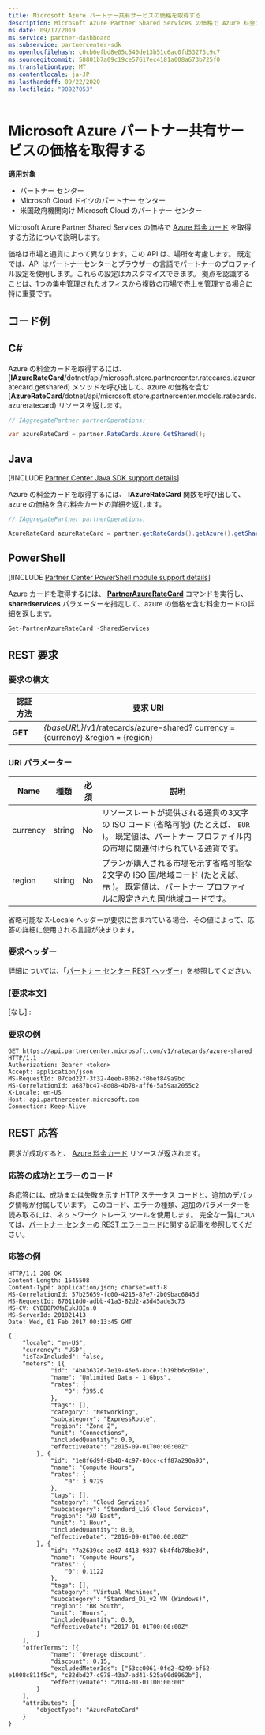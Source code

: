 ```yaml
---
title: Microsoft Azure パートナー共有サービスの価格を取得する
description: Microsoft Azure Partner Shared Services の価格で Azure 料金カードを取得する方法について説明します。
ms.date: 09/17/2019
ms.service: partner-dashboard
ms.subservice: partnercenter-sdk
ms.openlocfilehash: c0cb6efbd8e05c540de13b51c6ac0fd53273c9c7
ms.sourcegitcommit: 58801b7a09c19ce57617ec4181a008a673b725f0
ms.translationtype: MT
ms.contentlocale: ja-JP
ms.lasthandoff: 09/22/2020
ms.locfileid: "90927053"
---
```

# <a name="get-prices-for-microsoft-azure-partner-shared-services"></a>Microsoft Azure パートナー共有サービスの価格を取得する

**適用対象**

- パートナー センター
- Microsoft Cloud ドイツのパートナー センター
- 米国政府機関向け Microsoft Cloud のパートナー センター

Microsoft Azure Partner Shared Services の価格で [Azure 料金カード](azure-rate-card-resources.md) を取得する方法について説明します。

価格は市場と通貨によって異なります。この API は、場所を考慮します。 既定では、API はパートナーセンターとブラウザーの言語でパートナーのプロファイル設定を使用します。これらの設定はカスタマイズできます。 拠点を認識することは、1つの集中管理されたオフィスから複数の市場で売上を管理する場合に特に重要です。

## <a name="example-code"></a>コード例

## <a name="c"></a>C\#

Azure の料金カードを取得するには、[**IAzureRateCard**/dotnet/api/microsoft.store.partnercenter.ratecards.iazureratecard.getshared) メソッドを呼び出して、azure の価格を含む [**AzureRateCard**/dotnet/api/microsoft.store.partnercenter.models.ratecards.azureratecard) リソースを返します。

```csharp
// IAggregatePartner partnerOperations;

var azureRateCard = partner.RateCards.Azure.GetShared();
```

## <a name="java"></a>Java

[!INCLUDE [Partner Center Java SDK support details](../includes/java-sdk-support.md)]

Azure の料金カードを取得するには、 **IAzureRateCard** 関数を呼び出して、azure の価格を含む料金カードの詳細を返します。

```java
// IAggregatePartner partnerOperations;

AzureRateCard azureRateCard = partner.getRateCards().getAzure().getShared();
```

## <a name="powershell"></a>PowerShell

[!INCLUDE [Partner Center PowerShell module support details](../includes/powershell-module-support.md)]

Azure カードを取得するには、 [**PartnerAzureRateCard**](https://github.com/Microsoft/Partner-Center-PowerShell/blob/master/docs/help/Get-PartnerAzureRateCard.md) コマンドを実行し、 **sharedservices** パラメーターを指定して、azure の価格を含む料金カードの詳細を返します。

```powershell
Get-PartnerAzureRateCard -SharedServices
```

## <a name="rest-request"></a>REST 要求

### <a name="request-syntax"></a>要求の構文

| 認証方法  | 要求 URI                                                               |
|---------|---------------------------------------------------------------------------|
| **GET** | *{baseURL}*/v1/ratecards/azure-shared? currency = {currency} &region = {region} |

### <a name="uri-parameters"></a>URI パラメーター

| Name     | 種類   | 必須 | 説明                                                                                                                                                                               |
|----------|--------|----------|-------------------------------------------------------------------------------------------------------------------------------------------------------------------------------------------|
| currency | string | No       | リソースレートが提供される通貨の3文字の ISO コード (省略可能) (たとえば、 `EUR` )。 既定値は、パートナー プロファイル内の市場に関連付けられている通貨です。 |
| region   | string | No       | プランが購入される市場を示す省略可能な2文字の ISO 国/地域コード (たとえば、 `FR` )。 既定値は、パートナー プロファイルに設定された国/地域コードです。        |

省略可能な X-Locale ヘッダーが要求に含まれている場合、その値によって、応答の詳細に使用される言語が決まります。

### <a name="request-headers"></a>要求ヘッダー

詳細については、「[パートナー センター REST ヘッダー](headers.md)」を参照してください。

### <a name="request-body"></a>[要求本文]

[なし] :

### <a name="request-example"></a>要求の例

```http
GET https://api.partnercenter.microsoft.com/v1/ratecards/azure-shared HTTP/1.1
Authorization: Bearer <token>
Accept: application/json
MS-RequestId: 07ced227-3f32-4eeb-8062-f0bef849a9bc
MS-CorrelationId: a687bc47-8d08-4b78-aff6-5a59aa2055c2
X-Locale: en-US
Host: api.partnercenter.microsoft.com
Connection: Keep-Alive
```

## <a name="rest-response"></a>REST 応答

要求が成功すると、 [Azure 料金カード](azure-rate-card-resources.md) リソースが返されます。

### <a name="response-success-and-error-codes"></a>応答の成功とエラーのコード

各応答には、成功または失敗を示す HTTP ステータス コードと、追加のデバッグ情報が付属しています。 このコード、エラーの種類、追加のパラメーターを読み取るには、ネットワーク トレース ツールを使用します。 完全な一覧については、[パートナー センターの REST エラーコード](error-codes.md)に関する記事を参照してください。

### <a name="response-example"></a>応答の例

```http
HTTP/1.1 200 OK
Content-Length: 1545508
Content-Type: application/json; charset=utf-8
MS-CorrelationId: 57b25659-fc00-4215-87e7-2b09bac6845d
MS-RequestId: 870118d0-adbb-41a3-82d2-a3d45ade3c73
MS-CV: CYBB8PXMsEukJBIn.0
MS-ServerId: 201021413
Date: Wed, 01 Feb 2017 00:13:45 GMT

{
    "locale": "en-US",
    "currency": "USD",
    "isTaxIncluded": false,
    "meters": [{
            "id": "4b836326-7e19-46e6-8bce-1b19bb6cd91e",
            "name": "Unlimited Data - 1 Gbps",
            "rates": {
                "0": 7395.0
            },
            "tags": [],
            "category": "Networking",
            "subcategory": "ExpressRoute",
            "region": "Zone 2",
            "unit": "Connections",
            "includedQuantity": 0.0,
            "effectiveDate": "2015-09-01T00:00:00Z"
        }, {
            "id": "1e8f6d9f-8b40-4c97-80cc-cff87a290a93",
            "name": "Compute Hours",
            "rates": {
                "0": 3.9729
            },
            "tags": [],
            "category": "Cloud Services",
            "subcategory": "Standard_L16 Cloud Services",
            "region": "AU East",
            "unit": "1 Hour",
            "includedQuantity": 0.0,
            "effectiveDate": "2016-09-01T00:00:00Z"
        }, {
            "id": "7a2639ce-ae47-4413-9837-6b4f4b78be3d",
            "name": "Compute Hours",
            "rates": {
                "0": 0.1122
            },
            "tags": [],
            "category": "Virtual Machines",
            "subcategory": "Standard_D1_v2 VM (Windows)",
            "region": "BR South",
            "unit": "Hours",
            "includedQuantity": 0.0,
            "effectiveDate": "2017-01-01T00:00:00Z"
        }
    ],
    "offerTerms": [{
            "name": "Overage discount",
            "discount": 0.15,
            "excludedMeterIds": ["53cc0061-0fe2-4249-bf62-e1008c811f5c", "c82dbd27-c978-43a7-ad41-525a90d8962b"],
            "effectiveDate": "2014-01-01T00:00:00"
        }
    ],
    "attributes": {
        "objectType": "AzureRateCard"
    }
}
```
